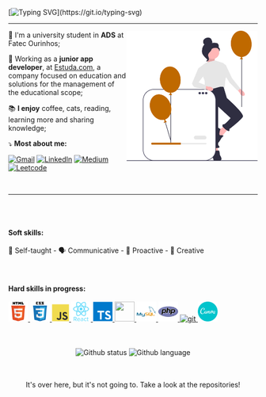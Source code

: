 [![Typing SVG](https://readme-typing-svg.demolab.com?font=Satisfy&size=60&pause=1000&color=BF6900&center=true&vCenter=true&repeat=true&width=800&height=65&lines=Hello!+I'm+Elis.;Web+and+Mobile+Developer%2C;it's+a+pleasure!)](https://git.io/typing-svg)
<hr/>

<img src="done.svg" width="265px" align="right" alt="Developer"/>

  <p>🧠 I'm a university student in <strong>ADS</strong> at Fatec Ourinhos;</p>
  
  <p>💚 Working as a <strong>junior app developer</strong>, at <a href="https://www.linkedin.com/company/grupo-estuda/">Estuda.com</a>, a company focused on education and solutions for the management of the educational scope;</p>

  <p>📚 <strong>I enjoy</strong> coffee, cats, reading, learning more and sharing knowledge;</p>

  <p>⤵️ <strong>Most about me:</strong></p>

  [![Gmail](https://img.shields.io/badge/Gmail-D14836?style=for-the-badge&logo=gmail&logoColor=white)](mailto:eliscmattosinho@gmail.com)
  [![LinkedIn](https://img.shields.io/badge/-LinkedIn-%230077B5?style=for-the-badge&logo=linkedin&logoColor=white)](https://www.linkedin.com/in/eliscmattosinho/)
  [![Medium](https://img.shields.io/badge/Medium-12100E?style=for-the-badge&logo=medium&logoColor=white)](https://medium.com/@eliscmattosinho)
  [![Leetcode](https://img.shields.io/badge/-LeetCode-FFA116?style=for-the-badge&logo=LeetCode&logoColor=black)](https://leetcode.com/eliscmatt/)


<br/>
<hr/>
<br/>
<br/>

<strong>

#### Soft skills: </strong>

<div>
🎫 Self-taught -
🗣️ Communicative -
🐺 Proactive -
🧠 Creative 
</div>

<br/>
<br/>

<strong>

#### Hard skills in progress: </strong>
<div> 
<a href="https://www.w3.org/html/" target="_blank" rel="noreferrer"> <img src="https://raw.githubusercontent.com/devicons/devicon/master/icons/html5/html5-original-wordmark.svg" alt="html5" width="40" height="40"/> </a>
<a href="https://www.w3schools.com/css/" target="_blank" rel="noreferrer"> <img src="https://raw.githubusercontent.com/devicons/devicon/master/icons/css3/css3-original-wordmark.svg" alt="css3" width="40" height="40"/> </a>
<a href="https://developer.mozilla.org/en-US/docs/Web/JavaScript" target="_blank" rel="noreferrer"> <img src="https://raw.githubusercontent.com/devicons/devicon/master/icons/javascript/javascript-original.svg" alt="javascript" width="35" height="35"/> </a>
<a href="https://reactjs.org/" target="_blank" rel="noreferrer"> <img src="https://raw.githubusercontent.com/devicons/devicon/master/icons/react/react-original-wordmark.svg" alt="react" width="40" height="40"/> </a>
<a href="https://typescriptlang.org/" target="_blank" rel="noreferrer"> <img src="https://raw.githubusercontent.com/devicons/devicon/master/icons/typescript/typescript-original.svg" alt="typescript" width="40" height="40"/> </a>
<a href="https://sass.dev/" target="_blank" rel="noreferrer"> <img src="https://cdn.jsdelivr.net/gh/devicons/devicon/icons/sass/sass-original.svg" width="40" height="40"/> </a>
<a href="https://www.mysql.com/" target="_blank" rel="noreferrer"> <img src="https://raw.githubusercontent.com/devicons/devicon/master/icons/mysql/mysql-original-wordmark.svg" alt="mysql" width="40" height="40"/> </a>
<a href="https://www.php.net" target="_blank" rel="noreferrer"> <img src="https://raw.githubusercontent.com/devicons/devicon/master/icons/php/php-original.svg" alt="php" width="40" height="40"/> </a>
<a href="https://git-scm.com/" target="_blank" rel="noreferrer"> <img src="https://www.vectorlogo.zone/logos/git-scm/git-scm-icon.svg" alt="git" width="40" height="40"/> </a>
<a href="https://canva.com/" target="_blank" rel="noreferrer"> <img src="https://raw.githubusercontent.com/devicons/devicon/master/icons/canva/canva-original.svg" alt="canva" width="40" height="40"/> </a>
</div>

<br/>
<br/>
<br/>

<div align="center">
  <img height="130" src="https://github-readme-stats.vercel.app/api?username=eliscmatt&show_icons=true&theme=dracula&title_color=FFDF2B&custom_title=Elis+Christina+Mattosinho+-+Web/Mobile+Developer&border_color=BF6900&bg_color=&text_color=BF6900&icon_color=FFDF2B" alt="Github status">
  <img height="130" src="https://github-readme-stats.vercel.app/api/top-langs/?username=eliscmatt&layout=compact&theme=dracula&title_color=FFDF2B&border_color=BF6900&bg_color=&text_color=BF6900&icon_color=FFDF2B" alt="Github language">
</div>

<br/>
<br/>

<p align="center">It's over here, but it's not going to. Take a look at the repositories!</p>
</div>
